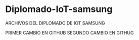 # Diplomado-IoT-samsung
ARCHIVOS DEL DIPLOMADO DE IOT SAMSUNG

PRIMER CAMBIO EN GITHUB
SEGUNDO CAMBIO EN GITHUG
